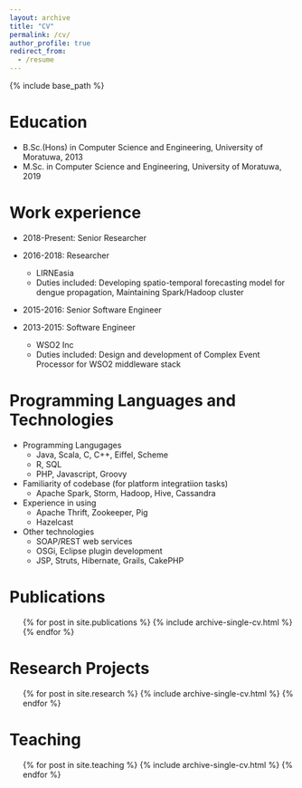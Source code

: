 ```yaml
---
layout: archive
title: "CV"
permalink: /cv/
author_profile: true
redirect_from:
  - /resume
---
```


{% include base_path %}

Education
======
* B.Sc.(Hons) in Computer Science and Engineering, University of Moratuwa, 2013
* M.Sc. in Computer Science and Engineering, University of Moratuwa, 2019

Work experience
======
* 2018-Present: Senior Researcher
* 2016-2018: Researcher
  * LIRNEasia
  * Duties included: Developing spatio-temporal forecasting model for dengue propagation, Maintaining Spark/Hadoop cluster
  
* 2015-2016: Senior Software Engineer  
* 2013-2015: Software Engineer
  * WSO2 Inc
  * Duties included: Design and development of Complex Event Processor for WSO2 middleware stack
  
Programming Languages and Technologies
======
* Programming Langugages
  * Java, Scala, C, C++, Eiffel, Scheme
  * R, SQL
  * PHP, Javascript, Groovy
* Familiarity of codebase (for platform integratiion tasks)
  * Apache Spark, Storm, Hadoop, Hive, Cassandra
* Experience in using
  * Apache Thrift, Zookeeper, Pig
  * Hazelcast
* Other technologies
  * SOAP/REST web services
  * OSGi, Eclipse plugin development
  * JSP, Struts, Hibernate, Grails, CakePHP

Publications
======
  <ul>{% for post in site.publications %}
    {% include archive-single-cv.html %}
  {% endfor %}</ul>
  
Research Projects
======
  <ul>{% for post in site.research %}
    {% include archive-single-cv.html %}
  {% endfor %}</ul>
  
Teaching
======
  <ul>{% for post in site.teaching %}
    {% include archive-single-cv.html %}
  {% endfor %}</ul>
  
